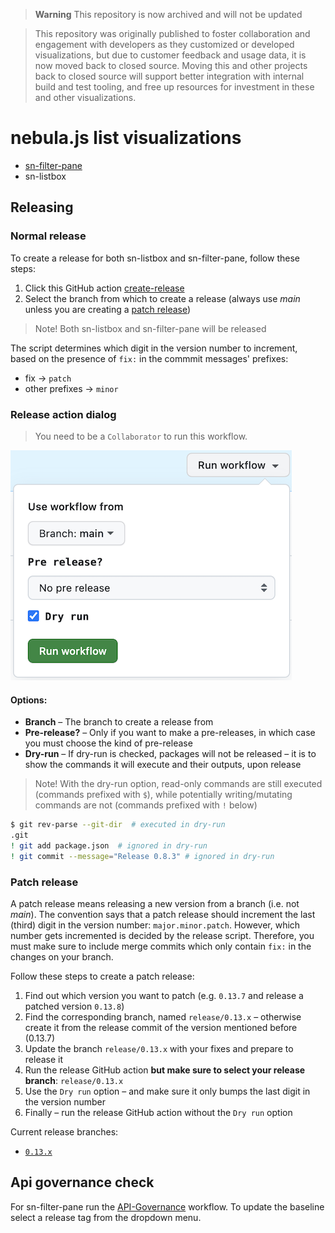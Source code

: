 > **Warning** This repository is now archived and will not be updated

> This repository was originally published to foster collaboration and engagement with developers as they customized or developed visualizations, but due to customer feedback and usage data, it is now moved back to closed source. Moving this and other projects back to closed source will support better integration with internal build and test tooling, and free up resources for investment in these and other visualizations.

# nebula.js list visualizations

- [sn-filter-pane](./packages/sn-filter-pane/README.md)
- sn-listbox

## Releasing

### Normal release

To create a release for both sn-listbox and sn-filter-pane, follow these steps:
1. Click this GitHub action [create-release](https://github.com/qlik-oss/sn-list-objects/actions/workflows/create-release.yaml)
2. Select the branch from which to create a release (always use *main* unless you are creating a [patch release](#patch-release))

> Note! Both sn-listbox and sn-filter-pane will be released

The script determines which digit in the version number to increment, based on the presence of `fix:` in the commmit messages' prefixes:
  - fix -> `patch`
  - other prefixes -> `minor`


### Release action dialog

> You need to be a `Collaborator` to run this workflow. 

<img src="./examples/resources/create-release-action-dialog.png" />  


#### Options:
- **Branch** – The branch to create a release from
- **Pre-release?** – Only if you want to make a pre-releases, in which case you must choose the kind of pre-release
- **Dry-run** – If dry-run is checked, packages will not be released – it is to show the commands it will execute and their outputs, upon release

> Note! With the dry-run option, read-only commands are still executed (commands prefixed with `$`), while potentially writing/mutating commands are not (commands prefixed with `!` below)

```bash
$ git rev-parse --git-dir  # executed in dry-run
.git
! git add package.json  # ignored in dry-run
! git commit --message="Release 0.8.3" # ignored in dry-run
```

### Patch release

A patch release means releasing a new version from a branch (i.e. not *main*).
The convention says that a patch release should increment the last (third) digit in the version number: `major.minor.patch`.
However, which number gets incremented is decided by the release script. Therefore, you must make sure to include merge commits which only contain `fix:` in the changes on your branch.

Follow these steps to create a patch release:

1. Find out which version you want to patch (e.g. `0.13.7` and release a patched version `0.13.8`)
2. Find the corresponding branch, named `release/0.13.x` – otherwise create it from the release commit of the version mentioned before (0.13.7)
3. Update the branch `release/0.13.x` with your fixes and prepare to release it
4. Run the release GitHub action **but make sure to select your release branch**: `release/0.13.x`
5. Use the `Dry run` option – and make sure it only bumps the last digit in the version number
6. Finally – run the release GitHub action without the `Dry run` option


Current release branches:
- [`0.13.x`](https://github.com/qlik-oss/sn-list-objects/tree/release/0.13.x)


## Api governance check

For sn-filter-pane run the [API-Governance](https://github.com/qlik-oss/sn-list-objects/actions/workflows/api-gov.yml) workflow.
To update the baseline select a release tag from the dropdown menu.

